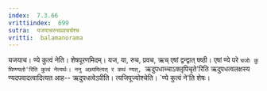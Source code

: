 ```yaml
---
index:  7.3.66
vrittiindex:  699
sutra:  यजयाचरुचप्रवचर्चश्च
vritti:  balamanorama 
---
```


यजयाच। ण्ये कुत्वं नेति। शेषपूरणमिदम्। यज, या, रुच, प्रवच, ऋच् एषां द्वन्द्वात् षष्ठी। एषां ण्ये परे `चजोः कु घिण्ण्यतो'रिति कुत्वं नेत्यर्थः। ननु अच्र्यमित्यत् र कथं ण्यत्, `ऋदुपधाच्चाऽक्लृपिचृते'रिति ऋदुपधत्वलक्षस्य ण्यदपवादत्वादित्यत आह-- ऋदुपधत्वेऽपीति। त्यजिपूज्योश्चेति। `ण्ये कुत्वं ने'ति शेषः। 

